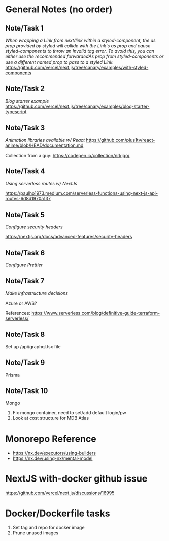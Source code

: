 # General Notes (no order)


## Note/Task 1
*When wrapping a Link from next/link within a styled-component, the as prop provided by styled will collide with the Link's as prop and cause styled-components to throw an Invalid tag error. To avoid this, you can either use the recommended forwardedAs prop from styled-components or use a different named prop to pass to a styled Link.*
https://github.com/vercel/next.js/tree/canary/examples/with-styled-components


## Note/Task 2
*Blog starter example*
https://github.com/vercel/next.js/tree/canary/examples/blog-starter-typescript


## Note/Task 3
*Animation libraries available w/ React*
https://github.com/plus1tv/react-anime/blob/HEAD/documentation.md

Collection from a guy: https://codepen.io/collection/nrkjgo/


## Note/Task 4 
*Using serverless routes w/ NextJs*

https://paulho1973.medium.com/serverless-functions-using-next-js-api-routes-6d8d1970a137


## Note/Task 5
*Configure security headers*

https://nextjs.org/docs/advanced-features/security-headers


## Note/Task 6
*Configure Prettier*


## Note/Task 7
*Make infrastructure decisions*

Azure or AWS?

References: 
https://www.serverless.com/blog/definitive-guide-terraform-serverless/


## Note/Task 8
Set up /api/graphql.tsx file


## Note/Task 9 
Prisma


## Note/Task 10
Mongo
1.  Fix mongo container, need to set/add default login/pw
2.  Look at cost structure for MDB Atlas


# Monorepo Reference
- https://nx.dev/executors/using-builders
- https://nx.dev/using-nx/mental-model


# NextJS with-docker github issue
https://github.com/vercel/next.js/discussions/16995

# Docker/Dockerfile tasks
1.  Set tag and repo for docker image
2.  Prune unused images
